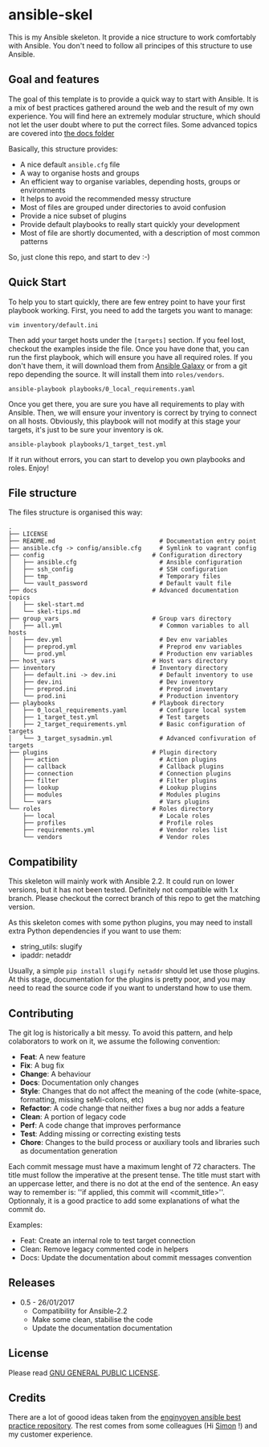 # ansible-skel
This is my Ansible skeleton. It provide a nice structure to work comfortably with Ansible. You don't need to follow all principes of this structure to use Ansible.


## Goal and features

The goal of this template is to provide a quick way to start with Ansible. It is a mix of best practices gathered around the web and the result of my own experience. You will find here an extremely modular structure, which should not let the user doubt where to put the correct files. Some advanced topics are covered into [the docs folder](docs/)

Basically, this structure provides:

- A nice default ```ansible.cfg``` file
- A way to organise hosts and groups
- An efficient way to organise variables, depending hosts, groups or environments
- It helps to avoid the recommended messy structure
- Most of files are grouped under directories to avoid confusion
- Provide a nice subset of plugins
- Provide default playbooks to really start quickly your development
- Most of file are shortly documented, with a description of most common patterns

So, just clone this repo, and start to dev :-)


## Quick Start

To help you to start quickly, there are few entrey point to have your first playbook working. First, you need to add the targets you want to manage:

```
vim inventory/default.ini
```
Then add your target hosts under the ```[targets]``` section. If you feel lost, checkout the examples inside the file. Once you have done that, you can run the first playbook, which will ensure you have all required roles. If you don't have them, it will download them from [Ansible Galaxy](https://galaxy.ansible.com/) or from a git repo depending the source. It will install them into ```roles/vendors```.

```
ansible-playbook playbooks/0_local_requirements.yaml
```
Once you get there, you are sure you have all requirements to play with Ansible. Then, we will ensure your inventory is correct by trying to connect on all hosts. Obviously, this playbook will not modify at this stage your targets, it's just to be sure your inventory is ok.
```
ansible-playbook playbooks/1_target_test.yml
```
If it run without errors, you can start to develop you own playbooks and roles. Enjoy!


## File structure
The files structure is organised this way:
```
.
├── LICENSE
├── README.md                             # Documentation entry point
├── ansible.cfg -> config/ansible.cfg     # Symlink to vagrant config
├── config                              # Configuration directory
│   ├── ansible.cfg                       # Ansible configuration
│   ├── ssh_config                        # SSH configuration
│   ├── tmp                               # Temporary files
│   └── vault_password                    # Default vault file
├── docs                                # Advanced documentation topics
│   ├── skel-start.md
│   └── skel-tips.md
├── group_vars                          # Group vars directory
│   ├── all.yml                           # Common variables to all hosts
│   ├── dev.yml                           # Dev env variables
│   ├── preprod.yml                       # Preprod env variables
│   └── prod.yml                          # Production env variables
├── host_vars                           # Host vars directory
├── inventory                           # Inventory directory
│   ├── default.ini -> dev.ini            # Default inventory to use
│   ├── dev.ini                           # Dev inventory
│   ├── preprod.ini                       # Preprod inventary
│   └── prod.ini                          # Production inventory
├── playbooks                           # Playbook directory
│   ├── 0_local_requirements.yaml         # Configure local system
│   ├── 1_target_test.yml                 # Test targets
│   ├── 2_target_requirements.yml         # Basic configuration of targets
│   └── 3_target_sysadmin.yml             # Advanced confivuration of targets
├── plugins                             # Plugin directory
│   ├── action                            # Action plugins
│   ├── callback                          # Callback plugins
│   ├── connection                        # Connection plugins
│   ├── filter                            # Filter plugins
│   ├── lookup                            # Lookup plugins
│   ├── modules                           # Modules plugins
│   └── vars                              # Vars plugins
└── roles                               # Roles directory
    ├── local                             # Locale roles
    ├── profiles                          # Profile roles
    ├── requirements.yml                  # Vendor roles list
    └── vendors                           # Vendor roles
```

## Compatibility

This skeleton will mainly work with Ansible 2.2. It could run on lower versions, but it has not been tested. Definitely not compatible with 1.x branch. Please checkout the correct branch of this repo to get the matching version.

As this skeleton comes with some python plugins, you may need to install extra Python dependencies if you want to use them:

* string_utils: slugify
* ipaddr: netaddr

Usually, a simple ```pip install slugify netaddr``` should let use those plugins. At this stage, documentation for the plugins is pretty poor, and you may need to read the source code if you want to understand how to use them.

## Contributing

The git log is historically a bit messy. To avoid this pattern, and help colaborators to work on it, we assume the following convention:

* **Feat**: A new feature
* **Fix**: A bug fix
* **Change**: A behaviour
* **Docs**: Documentation only changes
* **Style**: Changes that do not affect the meaning of the code (white-space, formatting, missing
  seMi-colons, etc)
* **Refactor**: A code change that neither fixes a bug nor adds a feature
* **Clean**: A portion of legacy code
* **Perf**: A code change that improves performance
* **Test**: Adding missing or correcting existing tests
* **Chore**: Changes to the build process or auxiliary tools and libraries such as documentation
  generation


Each commit message must have a maximum lenght of 72 characters. The title must follow the imperative at the present tense. The title must start with an uppercase letter, and there is no dot at the end of the sentence. An easy way to remember is: ''if applied, this commit will <commit_title>''. Optionnaly, it is a good practice to add some explanations of what the commit do.

Examples:

* Feat: Create an internal role to test target connection
* Clean: Remove legacy commented code in helpers
* Docs: Update the documentation about commit messages convention

## Releases

* 0.5 - 26/01/2017
  * Compatibility  for Ansible-2.2 
  * Make some clean, stabilise the code
  * Update the documentation documentation

## License

Please read [GNU GENERAL PUBLIC LICENSE](LICENSE).

## Credits
There are a lot of goood ideas taken from the [enginyoyen ansible best practice repository](https://github.com/enginyoyen/ansible-best-practises/). The rest comes from some colleagues (Hi [Simon](https://github.com/spiette) !) and my customer experience.


